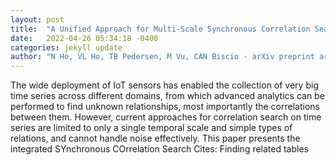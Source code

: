 ```yaml
---
layout: post
title:  "A Unified Approach for Multi-Scale Synchronous Correlation Search in Big Time Series--Full Version"
date:   2022-04-26 05:34:18 -0400
categories: jekyll update
author: "N Ho, VL Ho, TB Pedersen, M Vu, CAN Biscio - arXiv preprint arXiv:2204.09131, 2022"
---
```

The wide deployment of IoT sensors has enabled the collection of very big time series across different domains, from which advanced analytics can be performed to find unknown relationships, most importantly the correlations between them. However, current approaches for correlation search on time series are limited to only a single temporal scale and simple types of relations, and cannot handle noise effectively. This paper presents the integrated SYnchronous COrrelation Search Cites: Finding related tables